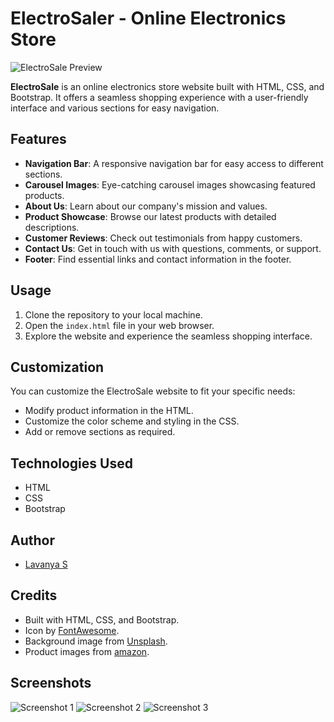 # ElectroSaler - Online Electronics Store
![ElectroSale Preview](images/screenshot.PNG)

**ElectroSale** is an online electronics store website built with HTML, CSS, and Bootstrap. It offers a seamless shopping experience with a user-friendly interface and various sections for easy navigation.

## Features

- **Navigation Bar**: A responsive navigation bar for easy access to different sections.
- **Carousel Images**: Eye-catching carousel images showcasing featured products.
- **About Us**: Learn about our company's mission and values.
- **Product Showcase**: Browse our latest products with detailed descriptions.
- **Customer Reviews**: Check out testimonials from happy customers.
- **Contact Us**: Get in touch with us with questions, comments, or support.
- **Footer**: Find essential links and contact information in the footer.

## Usage

1. Clone the repository to your local machine.
2. Open the `index.html` file in your web browser.
3. Explore the website and experience the seamless shopping interface.

## Customization

You can customize the ElectroSale website to fit your specific needs:

- Modify product information in the HTML.
- Customize the color scheme and styling in the CSS.
- Add or remove sections as required.

## Technologies Used

- HTML
- CSS
- Bootstrap

## Author

- [Lavanya S](https://github.com/Lavanya-Sathya)
  
## Credits

- Built with HTML, CSS, and Bootstrap.
- Icon by [FontAwesome](https://fontawesome.com/).
- Background image from [Unsplash](https://unsplash.com/).
- Product images from [amazon](https://www.amazon.in/).

## Screenshots
![Screenshot 1](images/mobile_screenshot1.jpeg)
![Screenshot 2](images/mobile_screenshot2.jpeg)
![Screenshot 3](images/mobile_screenshot3.jpeg)

